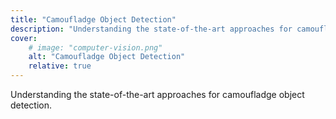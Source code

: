 ```yaml
---
title: "Camoufladge Object Detection"
description: "Understanding the state-of-the-art approaches for camoufladge object detection."
cover:
    # image: "computer-vision.png"
    alt: "Camoufladge Object Detection"
    relative: true
---
```


Understanding the state-of-the-art approaches for camoufladge object detection.
